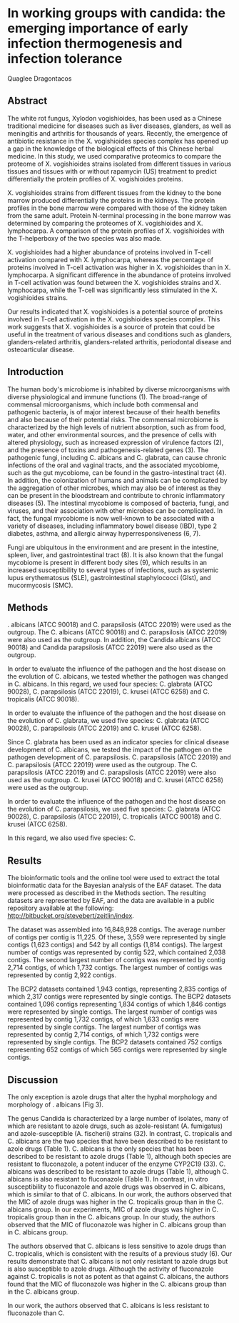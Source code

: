 # In working groups with candida: the emerging importance of early infection thermogenesis and infection tolerance
Quaglee Dragontacos


## Abstract
The white rot fungus, Xylodon vogishioides, has been used as a Chinese traditional medicine for diseases such as liver diseases, glanders, as well as meningitis and arthritis for thousands of years. Recently, the emergence of antibiotic resistance in the X. vogishioides species complex has opened up a gap in the knowledge of the biological effects of this Chinese herbal medicine. In this study, we used comparative proteomics to compare the proteome of X. vogishioides strains isolated from different tissues in various tissues and tissues with or without rapamycin (US) treatment to predict differentially the protein profiles of X. vogishioides proteins.

X. vogishioides strains from different tissues from the kidney to the bone marrow produced differentially the proteins in the kidneys. The protein profiles in the bone marrow were compared with those of the kidney taken from the same adult. Protein N-terminal processing in the bone marrow was determined by comparing the proteomes of X. vogishioides and X. lymphocarpa. A comparison of the protein profiles of X. vogishioides with the T-helperboxy of the two species was also made.

X. vogishioides had a higher abundance of proteins involved in T-cell activation compared with X. lymphocarpa, whereas the percentage of proteins involved in T-cell activation was higher in X. vogishioides than in X. lymphocarpa. A significant difference in the abundance of proteins involved in T-cell activation was found between the X. vogishioides strains and X. lymphocarpa, while the T-cell was significantly less stimulated in the X. vogishioides strains.

Our results indicated that X. vogishioides is a potential source of proteins involved in T-cell activation in the X. vogishioides species complex. This work suggests that X. vogishioides is a source of protein that could be useful in the treatment of various diseases and conditions such as glanders, glanders-related arthritis, glanders-related arthritis, periodontal disease and osteoarticular disease.


## Introduction
The human body's microbiome is inhabited by diverse microorganisms with diverse physiological and immune functions (1). The broad-range of commensal microorganisms, which include both commensal and pathogenic bacteria, is of major interest because of their health benefits and also because of their potential risks. The commensal microbiome is characterized by the high levels of nutrient absorption, such as from food, water, and other environmental sources, and the presence of cells with altered physiology, such as increased expression of virulence factors (2), and the presence of toxins and pathogenesis-related genes (3). The pathogenic fungi, including C. albicans and C. glabrata, can cause chronic infections of the oral and vaginal tracts, and the associated mycobiome, such as the gut mycobiome, can be found in the gastro-intestinal tract (4). In addition, the colonization of humans and animals can be complicated by the aggregation of other microbes, which may also be of interest as they can be present in the bloodstream and contribute to chronic inflammatory diseases (5). The intestinal mycobiome is composed of bacteria, fungi, and viruses, and their association with other microbes can be complicated. In fact, the fungal mycobiome is now well-known to be associated with a variety of diseases, including inflammatory bowel disease (IBD), type 2 diabetes, asthma, and allergic airway hyperresponsiveness (6, 7).

Fungi are ubiquitous in the environment and are present in the intestine, spleen, liver, and gastrointestinal tract (8). It is also known that the fungal mycobiome is present in different body sites (9), which results in an increased susceptibility to several types of infections, such as systemic lupus erythematosus (SLE), gastrointestinal staphylococci (GIst), and mucormycosis (SMC).


## Methods
. albicans (ATCC 90018) and C. parapsilosis (ATCC 22019) were used as the outgroup. The C. albicans (ATCC 90018) and C. parapsilosis (ATCC 22019) were also used as the outgroup. In addition, the Candida albicans (ATCC 90018) and Candida parapsilosis (ATCC 22019) were also used as the outgroup.

In order to evaluate the influence of the pathogen and the host disease on the evolution of C. albicans, we tested whether the pathogen was changed in C. albicans. In this regard, we used four species: C. glabrata (ATCC 90028), C. parapsilosis (ATCC 22019), C. krusei (ATCC 6258) and C. tropicalis (ATCC 90018).

In order to evaluate the influence of the pathogen and the host disease on the evolution of C. glabrata, we used five species: C. glabrata (ATCC 90028), C. parapsilosis (ATCC 22019) and C. krusei (ATCC 6258).

Since C. glabrata has been used as an indicator species for clinical disease development of C. albicans, we tested the impact of the pathogen on the pathogen development of C. parapsilosis. C. parapsilosis (ATCC 22019) and C. parapsilosis (ATCC 22019) were used as the outgroup. The C. parapsilosis (ATCC 22019) and C. parapsilosis (ATCC 22019) were also used as the outgroup. C. krusei (ATCC 90018) and C. krusei (ATCC 6258) were used as the outgroup.

In order to evaluate the influence of the pathogen and the host disease on the evolution of C. parapsilosis, we used five species: C. glabrata (ATCC 90028), C. parapsilosis (ATCC 22019), C. tropicalis (ATCC 90018) and C. krusei (ATCC 6258).

In this regard, we also used five species: C.


## Results
The bioinformatic tools and the online tool were used to extract the total bioinformatic data for the Bayesian analysis of the EAF dataset. The data were processed as described in the Methods section. The resulting datasets are represented by EAF, and the data are available in a public repository available at the following: http://bitbucket.org/stevebert/zeitlin/index.

The dataset was assembled into 16,848,928 contigs. The average number of contigs per contig is 11,225. Of these, 3,559 were represented by single contigs (1,623 contigs) and 542 by all contigs (1,814 contigs). The largest number of contigs was represented by contig 522, which contained 2,038 contigs. The second largest number of contigs was represented by contig 2,714 contigs, of which 1,732 contigs. The largest number of contigs was represented by contig 2,922 contigs.

The BCP2 datasets contained 1,943 contigs, representing 2,835 contigs of which 2,317 contigs were represented by single contigs. The BCP2 datasets contained 1,096 contigs representing 1,834 contigs of which 1,846 contigs were represented by single contigs. The largest number of contigs was represented by contig 1,732 contigs, of which 1,633 contigs were represented by single contigs. The largest number of contigs was represented by contig 2,714 contigs, of which 1,732 contigs were represented by single contigs. The BCP2 datasets contained 752 contigs representing 652 contigs of which 565 contigs were represented by single contigs.


## Discussion
The only exception is azole drugs that alter the hyphal morphology and morphology of . albicans (Fig 3).

The genus Candida is characterized by a large number of isolates, many of which are resistant to azole drugs, such as azole-resistant (A. fumigatus) and azole-susceptible (A. fischerii) strains (32). In contrast, C. tropicalis and C. albicans are the two species that have been described to be resistant to azole drugs (Table 1). C. albicans is the only species that has been described to be resistant to azole drugs (Table 1), although both species are resistant to fluconazole, a potent inducer of the enzyme CYP2C19 (33). C. albicans was described to be resistant to azole drugs (Table 1), although C. albicans is also resistant to fluconazole (Table 1). In contrast, in vitro susceptibility to fluconazole and azole drugs was observed in C. albicans, which is similar to that of C. albicans. In our work, the authors observed that the MIC of azole drugs was higher in the C. tropicalis group than in the C. albicans group. In our experiments, MIC of azole drugs was higher in C. tropicalis group than in the C. albicans group. In our study, the authors observed that the MIC of fluconazole was higher in C. albicans group than in C. albicans group.

The authors observed that C. albicans is less sensitive to azole drugs than C. tropicalis, which is consistent with the results of a previous study (6). Our results demonstrate that C. albicans is not only resistant to azole drugs but is also susceptible to azole drugs. Although the activity of fluconazole against C. tropicalis is not as potent as that against C. albicans, the authors found that the MIC of fluconazole was higher in the C. albicans group than in the C. albicans group.

In our work, the authors observed that C. albicans is less resistant to fluconazole than C.
